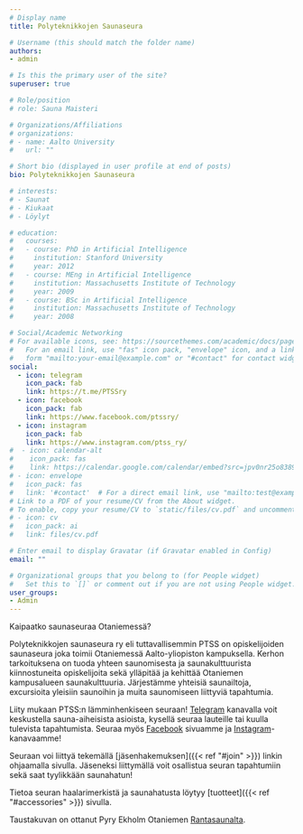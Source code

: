 ```yaml
---
# Display name
title: Polyteknikkojen Saunaseura

# Username (this should match the folder name)
authors:
- admin

# Is this the primary user of the site?
superuser: true

# Role/position
# role: Sauna Maisteri

# Organizations/Affiliations
# organizations:
# - name: Aalto University
#   url: ""

# Short bio (displayed in user profile at end of posts)
bio: Polyteknikkojen Saunaseura

# interests:
# - Saunat
# - Kiukaat
# - Löylyt

# education:
#   courses:
#   - course: PhD in Artificial Intelligence
#     institution: Stanford University
#     year: 2012
#   - course: MEng in Artificial Intelligence
#     institution: Massachusetts Institute of Technology
#     year: 2009
#   - course: BSc in Artificial Intelligence
#     institution: Massachusetts Institute of Technology
#     year: 2008

# Social/Academic Networking
# For available icons, see: https://sourcethemes.com/academic/docs/page-builder/#icons
#   For an email link, use "fas" icon pack, "envelope" icon, and a link in the
#   form "mailto:your-email@example.com" or "#contact" for contact widget.
social:
  - icon: telegram
    icon_pack: fab
    link: https://t.me/PTSSry
  - icon: facebook
    icon_pack: fab
    link: https://www.facebook.com/ptssry/
  - icon: instagram
    icon_pack: fab
    link: https://www.instagram.com/ptss_ry/
#  - icon: calendar-alt
#    icon_pack: fas
#    link: https://calendar.google.com/calendar/embed?src=jpv0nr25o8389bl3mao4q3hb9s%40group.calendar.google.com
# - icon: envelope
#   icon_pack: fas
#   link: '#contact'  # For a direct email link, use "mailto:test@example.org".
# Link to a PDF of your resume/CV from the About widget.
# To enable, copy your resume/CV to `static/files/cv.pdf` and uncomment the lines below.
# - icon: cv
#   icon_pack: ai
#   link: files/cv.pdf

# Enter email to display Gravatar (if Gravatar enabled in Config)
email: ""

# Organizational groups that you belong to (for People widget)
#   Set this to `[]` or comment out if you are not using People widget.
user_groups:
- Admin
---
```


Kaipaatko saunaseuraa Otaniemessä?

Polyteknikkojen saunaseura ry eli tuttavallisemmin PTSS on opiskelijoiden saunaseura joka toimii Otaniemessä Aalto-yliopiston kampuksella. Kerhon tarkoituksena on tuoda yhteen saunomisesta ja saunakulttuurista kiinnostuneita opiskelijoita sekä ylläpitää ja kehittää Otaniemen kampusalueen saunakulttuuria. Järjestämme yhteisiä saunailtoja, excursioita yleisiin saunoihin ja muita saunomiseen liittyviä tapahtumia.

Liity mukaan PTSS:n lämminhenkiseen seuraan! [Telegram](https://t.me/PTSSry) kanavalla voit keskustella sauna-aiheisista asioista, kysellä seuraa lauteille tai kuulla tulevista tapahtumista. Seuraa myös [Facebook](https://www.facebook.com/ptssry/) sivuamme ja [Instagram](https://www.instagram.com/ptss_ry/)-kanavaamme!

Seuraan voi liittyä tekemällä [jäsenhakemuksen]({{< ref "#join" >}}) linkin ohjaamalla sivulla. Jäseneksi liittymällä voit osallistua seuran tapahtumiin sekä saat tyylikkään saunahatun!

Tietoa seuran haalarimerkistä ja saunahatusta löytyy [tuotteet]({{< ref "#accessories" >}}) sivulla.

Taustakuvan on ottanut Pyry Ekholm Otaniemen [Rantasaunalta](https://www.ayy.fi/fi/rantasauna).
